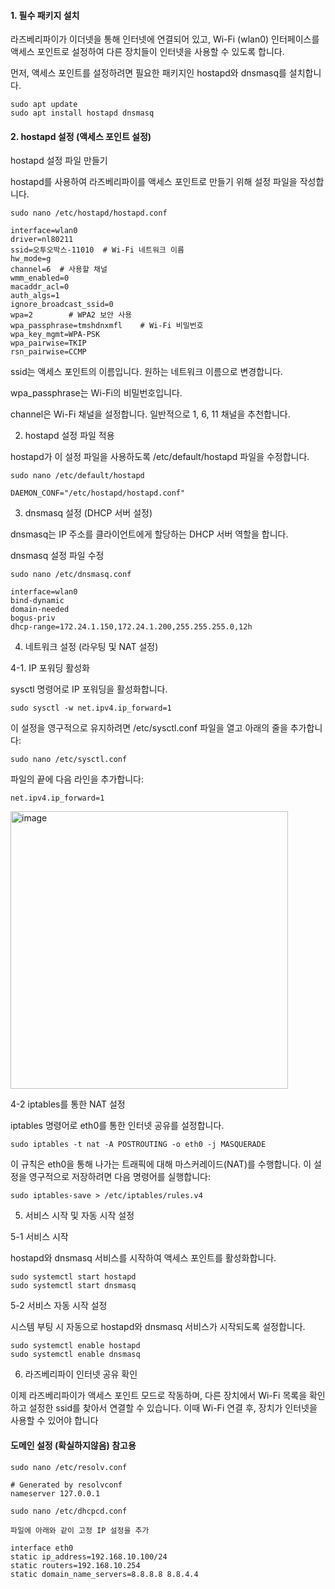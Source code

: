 #### 1. 필수 패키지 설치

 라즈베리파이가 이더넷을 통해 인터넷에 연결되어 있고, Wi-Fi (wlan0) 인터페이스를 액세스 포인트로 설정하여 다른 장치들이 인터넷을 사용할 수 있도록 합니다.

 먼저, 액세스 포인트를 설정하려면 필요한 패키지인 hostapd와 dnsmasq를 설치합니다.

```
sudo apt update
sudo apt install hostapd dnsmasq
```

#### 2. hostapd 설정 (액세스 포인트 설정)

hostapd 설정 파일 만들기

hostapd를 사용하여 라즈베리파이를 액세스 포인트로 만들기 위해 설정 파일을 작성합니다.

```
sudo nano /etc/hostapd/hostapd.conf
```

```
interface=wlan0
driver=nl80211
ssid=오투오박스-11010  # Wi-Fi 네트워크 이름
hw_mode=g
channel=6  # 사용할 채널
wmm_enabled=0
macaddr_acl=0
auth_algs=1
ignore_broadcast_ssid=0
wpa=2        # WPA2 보안 사용
wpa_passphrase=tmshdnxmfl    # Wi-Fi 비밀번호
wpa_key_mgmt=WPA-PSK
wpa_pairwise=TKIP
rsn_pairwise=CCMP
```

ssid는 액세스 포인트의 이름입니다. 원하는 네트워크 이름으로 변경합니다.

wpa_passphrase는 Wi-Fi의 비밀번호입니다.

channel은 Wi-Fi 채널을 설정합니다. 일반적으로 1, 6, 11 채널을 추천합니다.


2. hostapd 설정 파일 적용

hostapd가 이 설정 파일을 사용하도록 /etc/default/hostapd 파일을 수정합니다.

```
sudo nano /etc/default/hostapd

DAEMON_CONF="/etc/hostapd/hostapd.conf"
```

3. dnsmasq 설정 (DHCP 서버 설정)

dnsmasq는 IP 주소를 클라이언트에게 할당하는 DHCP 서버 역할을 합니다.

dnsmasq 설정 파일 수정

```
sudo nano /etc/dnsmasq.conf

interface=wlan0
bind-dynamic
domain-needed
bogus-priv
dhcp-range=172.24.1.150,172.24.1.200,255.255.255.0,12h
```

4. 네트워크 설정 (라우팅 및 NAT 설정)

4-1. IP 포워딩 활성화

sysctl 명령어로 IP 포워딩을 활성화합니다.
```
sudo sysctl -w net.ipv4.ip_forward=1
```
이 설정을 영구적으로 유지하려면 /etc/sysctl.conf 파일을 열고 아래의 줄을 추가합니다:
```
sudo nano /etc/sysctl.conf
```
파일의 끝에 다음 라인을 추가합니다:
```
net.ipv4.ip_forward=1
```
<img width="444" alt="image" src="https://github.com/user-attachments/assets/4069a9a4-769a-4851-861e-481ea0f55b9c" />


4-2 iptables를 통한 NAT 설정

iptables 명령어로 eth0를 통한 인터넷 공유를 설정합니다.
```
sudo iptables -t nat -A POSTROUTING -o eth0 -j MASQUERADE
```
이 규칙은 eth0을 통해 나가는 트래픽에 대해 마스커레이드(NAT)를 수행합니다. 이 설정을 영구적으로 저장하려면 다음 명령어를 실행합니다:
```
sudo iptables-save > /etc/iptables/rules.v4
```

5. 서비스 시작 및 자동 시작 설정

5-1 서비스 시작

hostapd와 dnsmasq 서비스를 시작하여 액세스 포인트를 활성화합니다.

```
sudo systemctl start hostapd
sudo systemctl start dnsmasq
```

5-2 서비스 자동 시작 설정

시스템 부팅 시 자동으로 hostapd와 dnsmasq 서비스가 시작되도록 설정합니다.
```
sudo systemctl enable hostapd
sudo systemctl enable dnsmasq
```

6. 라즈베리파이 인터넷 공유 확인

이제 라즈베리파이가 액세스 포인트 모드로 작동하며, 다른 장치에서 Wi-Fi 목록을 확인하고 설정한 ssid를 찾아서 연결할 수 있습니다.
이때 Wi-Fi 연결 후, 장치가 인터넷을 사용할 수 있어야 합니다


#### 도메인 설정 (확실하지않음) 참고용
```
sudo nano /etc/resolv.conf

# Generated by resolvconf
nameserver 127.0.0.1
```

```
sudo nano /etc/dhcpcd.conf

파일에 아래와 같이 고정 IP 설정을 추가

interface eth0
static ip_address=192.168.10.100/24
static routers=192.168.10.254
static domain_name_servers=8.8.8.8 8.8.4.4
```


